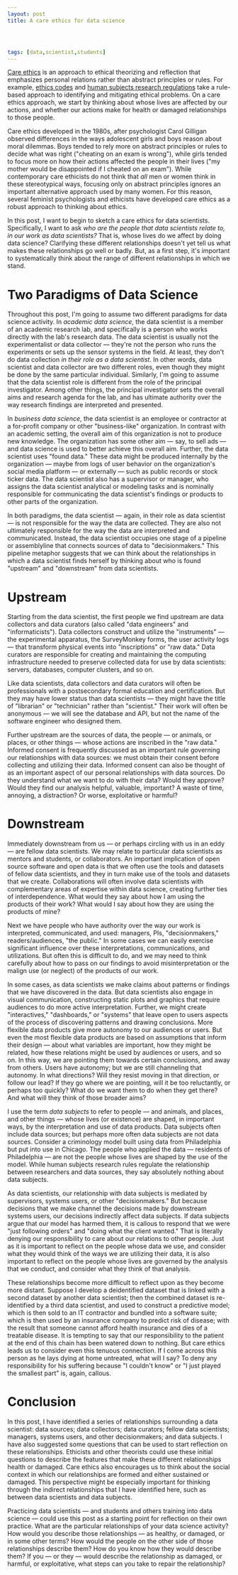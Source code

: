 ```yaml
---
layout: post
title: A care ethics for data science




tags: [data,scientist,students]
---
```


[Care ethics](https://plato.stanford.edu/entries/feminism-ethics/#FemAppEth) is an approach to ethical theorizing and reflection that emphasizes personal relations rather than abstract principles or rules.  For example, [ethics codes](https://medium.com/@dpatil/a-code-of-ethics-for-data-science-cda27d1fac1#---244-587) and [human subjects research regulations](https://en.wikipedia.org/wiki/Common_Rule) take a rule-based approach to identifying and mitigating ethical problems.  On a care ethics approach, we start by thinking about whose lives are affected by our actions, and whether our actions make for health or damaged relationships to those people.  

Care ethics developed in the 1980s, after psychologist Carol Gilligan observed differences in the ways adolescent girls and boys reason about moral dilemmas.  Boys tended to rely more on abstract principles or rules to decide what was right ("cheating on an exam is wrong"), while girls tended to focus more on how their actions affected the people in their lives ("my mother would be disappointed if I cheated on an exam").  While contemporary care ethicists do not think that *all* men or women think in these stereotypical ways, focusing only on abstract principles ignores an important alternative approach used by many women.  For this reason, several feminist psychologists and ethicists have developed care ethics as a robust approach to thinking about ethics.  

In this post, I want to begin to sketch a care ethics for data scientists.  Specifically, I want to ask *who are the people that data scientists relate to, in our work as data scientists?*  That is, whose lives do we affect by doing data science?  Clarifying these different relationships doesn't yet tell us what makes these relationships go well or badly.  But, as a first step, it's important to systematically think about the range of different relationships in which we stand.  

# Two Paradigms of Data Science #

Throughout this post, I'm going to assume two different paradigms for data science activity.  In *academic data science*, the data scientist is a member of an academic research lab, and specifically is a person who works directly with the lab's research data.  The data scientist is usually not the experimentalist or data collector — they're not the person who runs the experiments or sets up the sensor systems in the field.  At least, they don't do data collection *in their role as a data scientist*.  In other words, data scientist and data collector are two different roles, even though they might be done by the same particular individual.  Similarly, I'm going to assume that the data scientist role is different from the role of the principal investigator.  Among other things, the principal investigator sets the overall aims and research agenda for the lab, and has ultimate authority over the way research findings are interpreted and presented.  

In *business data science*, the data scientist is an employee or contractor at a for-profit company or other "business-like" organization.  In contrast with an academic setting, the overall aim of this organization is not to produce new knowledge.  The organization has some other aim — say, to sell ads — and data science is used to better achieve this overall aim.  Further, the data scientist uses "found data."  These data might be produced internally by the organization — maybe from logs of user behavior on the organization's social media platform — or externally — such as public records or stock ticker data.  The data scientist also has a supervisor or manager, who assigns the data scientist analytical or modeling tasks and is nominally responsible for communicating the data scientist's findings or products to other parts of the organization.  

In both paradigms, the data scientist — again, in their role as data scientist — is not responsible for the way the data are collected.  They are also not ultimately responsible for the way the data are interpreted and communicated.  Instead, the data scientist occupies one stage of a pipeline or assemblyline that connects sources of data to "decisionmakers."  This pipeline metaphor suggests that we can think about the relationships in which a data scientist finds herself by thinking about who is found "upstream" and "downstream" from data scientists.  

# Upstream #

Starting from the data scientist, the first people we find upstream are data collectors and data curators (also called "data engineers" and "informaticists").  Data collectors construct and utilize the "instruments" — the experimental apparatus, the SurveyMonkey forms, the user activity logs — that transform physical events into "inscriptions" or "raw data."  Data curators are responsible for creating and maintaining the computing infrastructure needed to preserve collected data for use by data scientists:  servers, databases, computer clusters, and so on.  

Like data scientists, data collectors and data curators will often be professionals with a postsecondary formal education and certification.  But they may have lower status than data scientists — they might have the title of "librarian" or "technician" rather than "scientist."  Their work will often be anonymous — we will see the database and API, but not the name of the software engineer who designed them.  

Further upstream are the sources of data, the people — or animals, or places, or other things — whose actions are inscribed in the "raw data."  Informed consent is frequently discussed as an important rule governing our relationships with data sources:  we must obtain their consent before collecting and utilizing their data.  Informed consent can also be thought of as an important aspect of our personal relationships with data sources.  Do they understand what we want to do with their data?  Would they approve?  Would they find our analysis helpful, valuable, important?  A waste of time, annoying, a distraction?  Or worse, exploitative or harmful?  

# Downstream #

Immediately downstream from us — or perhaps circling with us in an eddy — are fellow data scientists.  We may relate to particular data scientists as mentors and students, or collaborators.  An important implication of open source software and open data is that we often use the tools and datasets of fellow data scientists, and they in turn make use of the tools and datasets that we create.  Collaborations will often involve data scientists with complementary areas of expertise within data science, creating further ties of interdependence.  What would they say about how I am using the products of their work?  What would I say about how they are using the products of mine?  

Next we have people who have authority over the way our work is interpreted, communicated, and used:  managers, PIs, "decisionmakers," readers/audiences, "the public."  In some cases we can easily exercise significant influence over these interpretations, communications, and utilizations.  But often this is difficult to do, and we may need to think carefully about how to pass on our findings to avoid misinterpretation or the malign use (or neglect) of the products of our work.  

In some cases, as data scientists we make claims about patterns or findings that we have discovered in the data.  But data scientists also engage in visual communication, constructing static plots and graphics that require audiences to do more active interpretation.  Further, we might create "interactives," "dashboards," or "systems" that leave open to users aspects of the process of discovering patterns and drawing conclusions.  More flexible data products give more autonomy to our audiences or users.  But even the most flexible data products are based on assumptions that inform their design — about what variables are important, how they might be related, how these relations might be used by audiences or users, and so on.  In this way, we are pointing them towards certain conclusions, and away from others.  Users have autonomy; but we are still channeling that autonomy.  In what directions?  Will they resist moving in that direction, or follow our lead?  If they go where we are pointing, will it be too reluctantly, or perhaps too quickly?  What do we want them to do when they get there?  And what will they think of those broader aims?  

I use the term *data subjects* to refer to people — and animals, and places, and other things — whose lives (or existence) are shaped, in important ways, by the interpretation and use of data products.  Data subjects often include data sources; but perhaps more often data subjects are not data sources.  Consider a criminology model built using data from Philadelphia but put into use in Chicago.  The people who applied the data — residents of Philadelphia — are not the people whose lives are shaped by the use of the model.  While human subjects research rules regulate the relationship between researchers and data sources, they say absolutely nothing about data subjects.  

As data scientists, our relationship with data subjects is mediated by supervisors, systems users, or other "decisionmakers." But because decisions that we make channel the decisions made by downstream systems users, our decisions indirectly affect data subjects.  If data subjects argue that our model has harmed them, it is callous to respond that we were "just following orders" and "doing what the client wanted."  That is literally denying our responsibility to care about our relations to other people.  Just as it is important to reflect on the people whose data we use, and consider what they would think of the ways we are utilizing their data, it is also important to reflect on the people whose lives are governed by the analysis that we conduct, and consider what they think of that analysis.  

These relationships become more difficult to reflect upon as they become more distant.  Suppose I develop a deidentified dataset that is linked with a second dataset by another data scientist; then the combined dataset is re-identified by a third data scientist, and used to construct a predictive model; which is then sold to an IT contractor and bundled into a software suite; which is then used by an insurance company to predict risk of disease; with the result that someone cannot afford health insurance and dies of a treatable disease.  It is tempting to say that our responsibility to the patient at the end of this chain has been watered down to nothing.  But care ethics leads us to consider even this tenuous connection.  If I come across this person as he lays dying at home untreated, what will I say?  To deny any responsibility for his suffering because "I couldn't know" or "I just played the smallest part" is, again, callous.  

# Conclusion #

In this post, I have identified a series of relationships surrounding a data scientist:  data sources; data collectors; data curators; fellow data scientists; managers, systems users, and other decisionmakers; and data subjects.  I have also suggested some questions that can be used to start reflection on these relationships.  Ethicists and other theorists could use these initial questions to describe the features that make these different relationships health or damaged.  Care ethics also encourages us to think about the social context in which our relationships are formed and either sustained or damaged.  This perspective might be especially important for thinking through the indirect relationships that I have identified here, such as between data scientists and data subjects.  

Practicing data scientists — and students and others training into data science — could use this post as a starting point for reflection on their own practice.  What are the particular relationships of your data science activity?  How would you describe those relationships — as healthy, or damaged, or in some other terms?  How would the people on the other side of those relationships describe them?  How do you know how they would describe them?  If you — or they — would describe the relationship as damaged, or harmful, or exploitative, what steps can you take to repair the relationship?  






